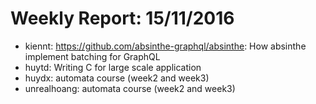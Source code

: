 # Weekly Report: 15/11/2016

- kiennt: https://github.com/absinthe-graphql/absinthe: How absinthe implement batching for GraphQL
- huytd: Writing C for large scale application
- huydx: automata course (week2 and week3)
- unrealhoang: automata course (week2 and week3)
